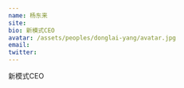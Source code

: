 ```yaml
---
name: 杨东来
site:
bio: 新模式CEO
avatar: /assets/peoples/donglai-yang/avatar.jpg
email: 
twitter: 
---
```

新模式CEO
